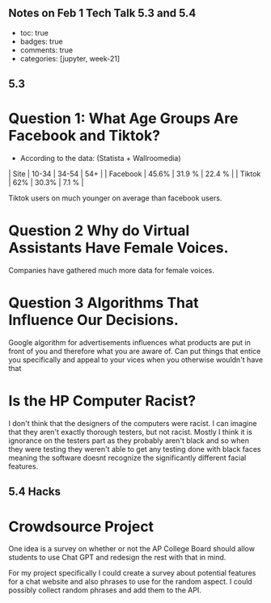 ## Notes on Feb 1 Tech Talk 5.3 and 5.4
>

- toc: true 
- badges: true
- comments: true
- categories: [jupyter, week-21]

## 5.3

# Question 1: What Age Groups Are Facebook and Tiktok?

- According to the data: (Statista + Wallroomedia)

| Site | 10-34 | 34-54 | 54+ |
| Facebook | 45.6% | 31.9 % | 22.4 % |
| Tiktok | 62% | 30.3% | 7.1 % |

Tiktok users on much younger on average than facebook users.

# Question 2 Why do Virtual Assistants Have Female Voices.

Companies have gathered much more data for female voices. 

# Question 3 Algorithms That Influence Our Decisions.

Google algorithm for advertisements influences what products are put in front of you and therefore what you are aware of. Can put things that entice you specifically and appeal to your vices when you otherwise wouldn't have that

# Is the HP Computer Racist?

I don't think that the designers of the computers were racist. I can imagine that they aren't exactly thorough testers, but not racist. Mostly I think it is ignorance on the testers part as they probably aren't black and so when they were testing they weren't able to get any testing done with black faces meaning the software doesnt recognize the significantly different facial features.

## 5.4 Hacks

# Crowdsource Project

One idea is a survey on whether or not the AP College Board should allow students to use Chat GPT and redesign the rest with that in mind.

For my project specifically I could create a survey about potential features for a chat website and also phrases to use for the random aspect. I could possibly collect random phrases and add them to the API.